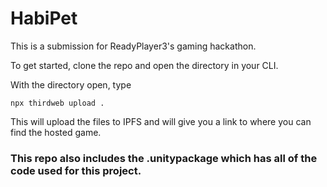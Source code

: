 # HabiPet
This is a submission for ReadyPlayer3's gaming hackathon.


To get started, clone the repo and open the directory in your CLI.

With the directory open, type 

`npx thirdweb upload .`

 This will upload the files to IPFS and will give you a link to where you can find the hosted game. 

### This repo also includes the .unitypackage which has all of the code used for this project.
